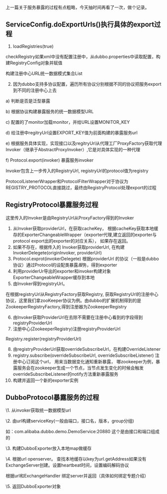 

上一篇关于服务暴露的过程有点粗略，今天抽时间再看了一次，做个记录。



## ServiceConfig.doExportUrls()执行具体的export过程

1. loadRegistries(true)

checkRegistry如果xml中没有配置注册中，从dubbo.properties中读取配置，构建RegistryConfig对象并赋值

构建注册中心URL统一数据模式集合List<registryUrl>

2. 因为dubbo支持多协议配置，遍历所有协议分别根据不同的协议把服务export到不同的注册中心上去

a) 判断是否是泛型暴露

b) 根据协议构建暴露服务的统一数据模型URL

c) 配置的了monitor加载monitor，并给URL设置MONITOR_KEY

d) 给注册中regitryUrl设置EXPORT_KEY值为前面构建的暴露服务url

e) 根据服务具体实现，实现接口以及regitryUrl从代理工厂ProxyFactory获取代理Invoker（继承于AbstractProxyInvoker）,它是对具体实现的一种代理

f) Protocol.export(invoker) 暴露服务invoker

Invoker包含上一步传入的RegistryUrl, registryUrl的protocol值为registry

ProtocolListenerWrapper和ProtocolFilterWrapper对于协议为REGISTRY_PROTOCOL直接跳过，最终由RegistryProtocol处理export的过程





## RegistryProtocol暴露服务过程

这里传入的Invoker是由RegistryUrl从ProxyFactory得到的Invoker

1. 从Invoker获取providerUrl，在获取cacheKey， 根据cacheKey获取本地缓存的ExporterChangeableWrapper（exporter代理,建立返回的exporter与protocol export出的exporter的对应关系）， 如果存在返回。
2. 如果不存在，根据传入的 Invoker获取providerUrl, 在构建InvokerDelegete(originInvoker, providerUrl)
3. Protocol.exprot(invokerDelegete) 根据providerUrl 的协议（一般是dubbo协议）通过Protocol的设配类暴露*服*务，得到exporter
4. 利用providerUr导出的exporter和invoker构建对象ExporterChangeableWrapper缓存到本地
5. 由Invoker得到registryUrl。

 在根据registryUrl从RegistryFactory获取Registry, 获取RegistryUrl的注册中心协议，这里我们拿zooKeeper协议为例。由dubbo的扩展机制得到的是ZookeeperRegistryFactory,得到注册器为ZookeeperRegistry

6. 由Invoker获取ProviderUrl在去除不需要在注册中心看到的字段得到registryProviderUrl
7. 注册中心(ZookeeperRegistry)注册registryProviderUrl

Registry.register(registryProviderUrl)

8. 由registryProviderUrl获取overrideSubscribeUrl，在构建OverrideListener
9. registry.subscribe(overrideSubscribeUrl, overrideSubscribeListener) 注册中心订阅这个url， 用来当数据变化通知重新暴露， 哪zookeeper为例，暴露服务会在zookeeper生成一个节点，当节点发生变化的时候会触发overrideSubscribeListener的notify方法重新暴露服务
10. 构建并返回一个新的exporter实例



## DubboProtocol暴露服务的过程

\1. 从invoker获取统一数据模型url

\2. 由url构建serviceKey(一般由端口，接口名，版本，group分组)

如：com.alibaba.dubbo.demo.DemoService:20880 这个是由接口和端口组成的

\3. 构建DubboExporter放入本地map做缓存

\4. 根据url openserver。 查找本地缓存以key为url.getAddress如果没有ExchangeServer创建。设置heartbeat时间，设置编码解码协议

根据url和ExchangeHandler  绑定server并返回（具体如何绑定专题介绍）

\5. 返回DubboExporter对象







